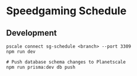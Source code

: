 # Speedgaming Schedule

## Development
```
pscale connect sg-schedule <branch> --port 3309
npm run dev

# Push database schema changes to Planetscale
npm run prisma:dev db push
```
